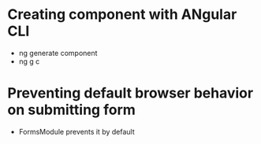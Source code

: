 # Creating component with ANgular CLI

- ng generate component
- ng g c <component-name>

# Preventing default browser behavior on submitting form

- FormsModule prevents it by default

